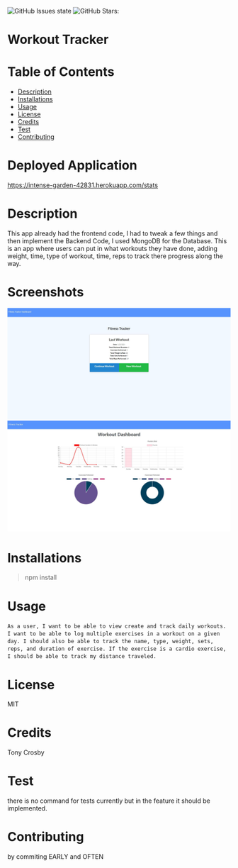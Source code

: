 ![GitHub Issues state](https://img.shields.io/github/issues/tonycrosby-tech/17_workout_tracker)
![GitHub Stars:](https://img.shields.io/github/stars/tonycrosby-tech/17_workout_tracker)
# Workout Tracker
# Table of Contents
- [Description](#Description)
- [Installations](#Installations)
- [Usage](#Usage)
- [License](#License)
- [Credits](#Credits)
- [Test](#Test)
- [Contributing](#Contributing)
# Deployed Application

https://intense-garden-42831.herokuapp.com/stats
# Description

This app already had the frontend code, I had to tweak a few things and then implement the Backend Code, I used MongoDB for the Database. This is an app where users can put in what workouts they have done, adding weight, time, type of workout, time, reps to track there progress along the way.
# Screenshots
![Screenshot](./public/images/Image_HW17.JPG)
![Screenshot](./public/images/Image2_HW17.JPG)
# Installations
> npm install
# Usage
```As a user, I want to be able to view create and track daily workouts. I want to be able to log multiple exercises in a workout on a given day. I should also be able to track the name, type, weight, sets, reps, and duration of exercise. If the exercise is a cardio exercise, I should be able to track my distance traveled.```
# License
MIT
# Credits
Tony Crosby
# Test
there is no command for tests currently but in the feature it should be implemented.
# Contributing
by commiting EARLY and OFTEN